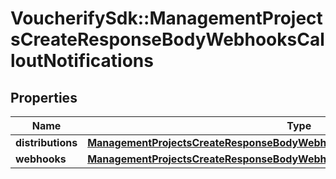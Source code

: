 # VoucherifySdk::ManagementProjectsCreateResponseBodyWebhooksCalloutNotifications

## Properties

| Name | Type | Description | Notes |
| ---- | ---- | ----------- | ----- |
| **distributions** | [**ManagementProjectsCreateResponseBodyWebhooksCalloutNotificationsDistributions**](ManagementProjectsCreateResponseBodyWebhooksCalloutNotificationsDistributions.md) |  | [optional] |
| **webhooks** | [**ManagementProjectsCreateResponseBodyWebhooksCalloutNotificationsWebhooks**](ManagementProjectsCreateResponseBodyWebhooksCalloutNotificationsWebhooks.md) |  | [optional] |

